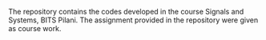 The repository contains the codes developed in the course Signals and Systems, BITS Pilani.
The assignment provided in the repository were given as course work.
